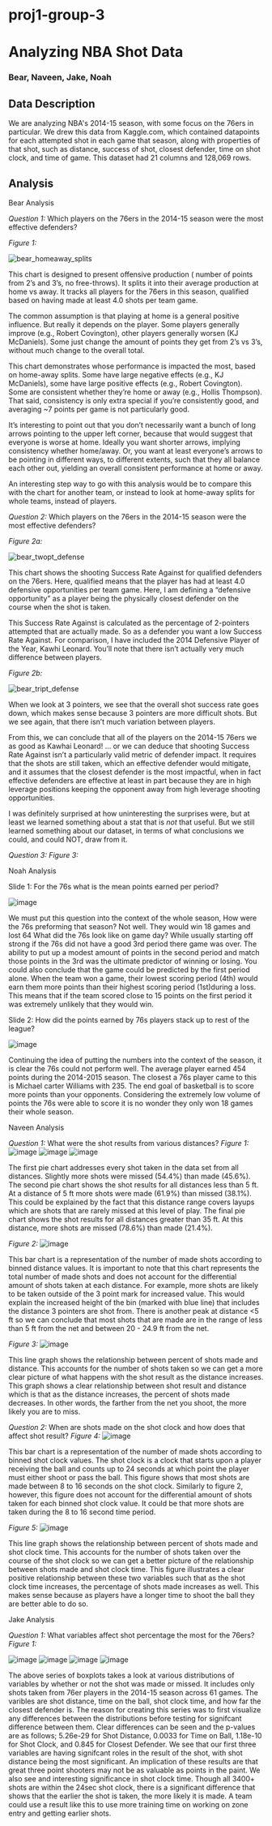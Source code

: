 # proj1-group-3

# Analyzing NBA Shot Data #
### Bear, Naveen, Jake, Noah ###

## Data Description ##
We are analyzing NBA's 2014-15 season, with some focus on the 76ers in particular. We drew this data from Kaggle.com, which contained datapoints for each attempted shot in each game that season, along with properties of that shot, such as distance, success of shot, closest defender, time on shot clock, and time of game. This dataset had 21 columns and 128,069 rows.

## Analysis ##
Bear Analysis

*Question 1:* Which players on the 76ers in the 2014-15 season were the most effective defenders?

*Figure 1:*

![bear_homeaway_splits](https://github.com/bearstmichael/proj1-group-3/assets/128632655/a9305f2a-afca-4d01-ae8a-001e387f98cd)

This chart is designed to present offensive production ( number of points from 2’s and 3’s, no free-throws). It splits it into their average production at home vs away. It tracks all players for the 76ers in this season, qualified based on having made at least 4.0 shots per team game.

The common assumption is that playing at home is a general positive influence. But really it depends on the player. Some players generally improve (e.g., Robert Covington), other players generally worsen (KJ McDaniels). Some just change the amount of points they get from 2’s vs 3’s, without much change to the overall total.

This chart demonstrates whose performance is impacted the most, based on home-away splits. Some have large negative effects (e.g., KJ McDaniels), some have large positive effects (e.g., Robert Covington). Some are consistent whether they’re home or away (e.g., Hollis Thompson). That said, consistency is only extra special if you’re consistently good, and averaging ~7 points per game is not particularly good.

It’s interesting to point out that you don’t necessarily want a bunch of long arrows pointing to the upper left corner, because that would suggest that everyone is worse at home. Ideally you want shorter arrows, implying consistency whether home/away. Or, you want at least everyone’s arrows to be pointing in different ways, to different extents, such that they all balance each other out, yielding an overall consistent performance at home or away.

An interesting step way to go with this analysis would be to compare this with the chart for another team, or instead to look at home-away splits for whole teams, instead of players.


*Question 2:* Which players on the 76ers in the 2014-15 season were the most effective defenders?

*Figure 2a:*

![bear_twopt_defense](https://github.com/bearstmichael/proj1-group-3/assets/128632655/a1fd0d77-2084-4f2f-a3be-09cd603eec0e)

This chart shows the shooting Success Rate Against for qualified defenders on the 76ers. Here, qualified means that the player has had at least 4.0 defensive opportunities per team game. Here, I am defining a “defensive opportunity” as a player being the physically closest defender on the course when the shot is taken.

This Success Rate Against is calculated as the percentage of 2-pointers attempted that are actually made. So as a defender you want a low Success Rate Against. For comparison, I have included the 2014 Defensive Player of the Year, Kawhi Leonard. You’ll note that there isn’t actually very much difference between players.

*Figure 2b:*

![bear_tript_defense](https://github.com/bearstmichael/proj1-group-3/assets/128632655/3679549a-bc40-429e-a322-62344cc1a93c)

When we look at 3 pointers, we see that the overall shot success rate goes down, which makes sense because 3 pointers are more difficult shots. But we see again, that there isn’t much variation between players.

From this, we can conclude that all of the players on the 2014-15 76ers we as good as Kawhai Leonard! … or we can deduce that shooting Success Rate Against isn’t a particularly valid metric of defender impact. It requires that the shots are still taken, which an effective defender would mitigate, and it assumes that the closest defender is the most impactful, when in fact effective defenders are effective at least in part because they are in high leverage positions keeping the opponent away from high leverage shooting opportunities.

I was definitely surprised at how uninteresting the surprises were, but at least we learned something about a stat that is *not* that useful. But we still learned something about our dataset, in terms of what conclusions we could, and could NOT, draw from it.


*Question 3:* 
*Figure 3:*


Noah Analysis

Slide 1: For the 76s what is the mean points earned per period?

![image](https://github.com/bearstmichael/proj1-group-3/assets/128091997/45b6c4d5-3c7a-4b59-91b9-a074a61dade6)

We must put this question into the context of the whole season, How were the 76s preforming that season? Not well. They would win 18 games and lost 64
What did the 76s look like on game day? While usually starting off strong if the 76s did not have a good 3rd period there game was over. The ability to put up a modest amount of points in the second period and match those points in the 3rd was the ultimate predictor of winning or losing. 
You could also conclude that the game could be predicted by the first period alone. When the team won a game, their lowest scoring period (4th) would earn them more points than their highest scoring period (1st)during a loss. This means that if the team scored close to 15 points on the first period it was extremely unlikely that they would win. 

Slide 2: How did the points earned by 76s players stack up to rest of the league?

![image](https://github.com/bearstmichael/proj1-group-3/assets/128091997/df4d4253-1cfb-482c-b32b-b5a052e4b656)

Continuing the idea of putting the numbers into the context of the season, it is clear the 76s could not perform well. The average player earned 454 points during the 2014-2015 season. The closest a 76s player came to this is Michael carter Williams with 235.
The end goal of basketball is to score more points than your opponents. Considering the extremely low volume of points the 76s were able to score it is no wonder they only won 18 games their whole season.

Naveen Analysis

*Question 1:* What were the shot results from various distances?
*Figure 1:* 
![image](https://github.com/bearstmichael/proj1-group-3/assets/128173190/f7dc3547-1f6f-4419-9994-c28a98345821)
![image](https://github.com/bearstmichael/proj1-group-3/assets/128173190/4ddc08f1-9836-4234-8c3d-ca092dee4af8)
![image](https://github.com/bearstmichael/proj1-group-3/assets/128173190/2d280a76-ed1a-4cbf-8542-7f975190be47)

The first pie chart addresses every shot taken in the data set from all distances. Slightly more shots were missed (54.4%) than made (45.6%). The second pie chart shows the shot results for all distances less than 5 ft. At a distance of 5 ft more shots were made (61.9%) than missed (38.1%). This could be explained by the fact that this distance range covers layups which are shots that are rarely missed at this level of play. The final pie chart shows the shot results for all distances greater than 35 ft. At this distance, more shots are missed (78.6%) than made (21.4%).

*Figure 2:*
![image](https://github.com/bearstmichael/proj1-group-3/assets/128173190/530943db-0415-498f-9081-b1538b9e957d)

This bar chart is a representation of the number of made shots according to binned distance values. It is important to note that this chart represents the total number of made shots and does not account for the differential amount of shots taken at each distance. For example, more shots are likely to be taken outside of the 3 point mark for increased value. This would explain the increased height of the bin (marked with blue line) that includes the distance 3 pointers are shot from. There is another peak at distance <5 ft so we can conclude that most shots that are made are in the range of less than 5 ft from the net and between 20 - 24.9 ft from the net.

*Figure 3:*
![image](https://github.com/bearstmichael/proj1-group-3/assets/128173190/92e7483d-4b45-48ef-9171-8d1e237fd3a1)

This line graph shows the relationship between percent of shots made and distance. This accounts for the number of shots taken so we can get a more clear picture of what happens with the shot result as the distance increases. This graph shows a clear relationship between shot result and distance which is that as the distance increases, the percent of shots made decreases. In other words, the farther from the net you shoot, the more likely you are to miss.

*Question 2:* When are shots made on the shot clock and how does that affect shot result?
*Figure 4:*
![image](https://github.com/bearstmichael/proj1-group-3/assets/128173190/b96b5ad6-e2ee-41c5-8abe-5cde29d3f90c)

This bar chart is a representation of the number of made shots according to binned shot clock values. The shot clock is a clock that starts upon a player receiving the ball and counts up to 24 seconds at which point the player must either shoot or pass the ball. This figure shows that most shots are made between 8 to 16 seconds on the shot clock. Similarly to figure 2, however, this figure does not account for the differential amount of shots taken for each binned shot clock value. It could be that more shots are taken during the 8 to 16 second time period.

*Figure 5:*
![image](https://github.com/bearstmichael/proj1-group-3/assets/128173190/62b071ed-0b17-4b31-82bf-d874b4b08252)

This line graph shows the relationship between percent of shots made and shot clock time. This accounts for the number of shots taken over the course of the shot clock so we can get a better picture of the relationship between shots made and shot clock time. This figure illustrates a clear positive relationship between these two variables such that as the shot clock time increases, the percentage of shots made increases as well. This makes sense because as players have a longer time to shoot the ball they are better able to do so.

Jake Analysis

*Question 1:* What variables affect shot percentage the most for the 76ers?
*Figure 1:* 

![image](https://github.com/bearstmichael/proj1-group-3/assets/61708246/d381e26b-a4bb-41f1-b3b9-591a92fa4942)
![image](https://github.com/bearstmichael/proj1-group-3/assets/61708246/16af867b-658d-479f-bab2-2b62e119f5a2)
![image](https://github.com/bearstmichael/proj1-group-3/assets/61708246/33757a75-87f7-4414-88fb-4cf9ba1bc72e)
![image](https://github.com/bearstmichael/proj1-group-3/assets/61708246/d76b6fbb-9ee9-4b53-aec1-6c7483932ecc)

The above series of boxplots takes a look at various distributions of variables by whether or not the shot was made or missed. It includes only shots taken from 76er players in the 2014-15 season across 61 games. The varibles are shot distance, time on the ball, shot clock time, and how far the closest defender is. The reason for creating this series was to first visualize any differences between the distributions before testing for signifcant difference between them. Clear differences can be seen and the p-values are as follows; 5.26e-29 for Shot Distance, 0.0033 for Time on Ball, 1.18e-10 for Shot Clock, and 0.845 for Closest Defender. We see that our first three variables are having signifcant roles in the result of the shot, with shot distance being the most significant. An implication of these results are that great three point shooters may not be as valuable as points in the paint. We also see and interesting significance in shot clock time. Though all 3400+ shots are within the 24sec shot clock, there is a significant difference that shows that the earlier the shot is taken, the more likely it is made. A team could use a result like this to use more training time on working on zone entry and getting earlier shots.








